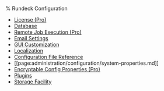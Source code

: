 % Rundeck Configuration

* [License (Pro)](license-pro.html)
* [Database](database/index.html)
* [Remote Job Execution (Pro)](remote-job-execution-pro.html)
* [Email Settings](email-settings.html)
* [GUI Customization](gui-customization.html)
* [Localization](localization.html)
* [Configuration File Reference](configuration-file-reference.html)
* [[page:administration/configuration/system-properties.md]]
* [Encryptable Config Properties (Pro)](encryptable-config-properties-pro.html)
* [Plugins](plugins/index.html)
* [Storage Facility](storage-facility.html)
